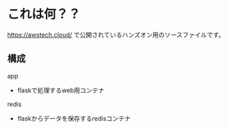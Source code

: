 # これは何？？
https://awstech.cloud/ で公開されているハンズオン用のソースファイルです。

## 構成
app
- flaskで処理するweb用コンテナ

redis
- flaskからデータを保存するredisコンテナ